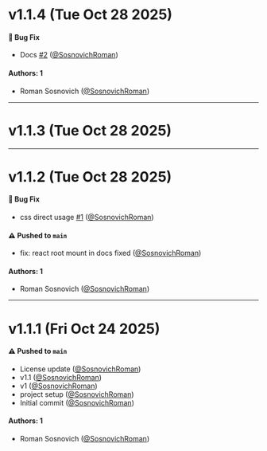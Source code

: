 # v1.1.4 (Tue Oct 28 2025)

#### 🐛 Bug Fix

- Docs [#2](https://github.com/SosnovichRoman/storybook-font-inspector/pull/2) ([@SosnovichRoman](https://github.com/SosnovichRoman))

#### Authors: 1

- Roman Sosnovich ([@SosnovichRoman](https://github.com/SosnovichRoman))

---

# v1.1.3 (Tue Oct 28 2025)



---

# v1.1.2 (Tue Oct 28 2025)

#### 🐛 Bug Fix

- css direct usage [#1](https://github.com/SosnovichRoman/storybook-font-inspector/pull/1) ([@SosnovichRoman](https://github.com/SosnovichRoman))

#### ⚠️ Pushed to `main`

- fix: react root mount in docs fixed ([@SosnovichRoman](https://github.com/SosnovichRoman))

#### Authors: 1

- Roman Sosnovich ([@SosnovichRoman](https://github.com/SosnovichRoman))

---

# v1.1.1 (Fri Oct 24 2025)

#### ⚠️ Pushed to `main`

- License update ([@SosnovichRoman](https://github.com/SosnovichRoman))
- v1.1 ([@SosnovichRoman](https://github.com/SosnovichRoman))
- v1 ([@SosnovichRoman](https://github.com/SosnovichRoman))
- project setup ([@SosnovichRoman](https://github.com/SosnovichRoman))
- Initial commit ([@SosnovichRoman](https://github.com/SosnovichRoman))

#### Authors: 1

- Roman Sosnovich ([@SosnovichRoman](https://github.com/SosnovichRoman))
